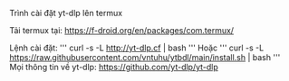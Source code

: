Trình cài đặt yt-dlp lên termux

Tải termux tại:
https://f-droid.org/en/packages/com.termux/

Lệnh cài đặt:
'''
curl -s -L http://yt-dlp.cf | bash
'''
Hoặc
'''
curl -s -L https://raw.githubusercontent.com/vntuhu/ytbdl/main/install.sh | bash
'''
Mọi thông tin về yt-dlp:
https://github.com/yt-dlp/yt-dlp
